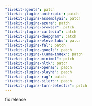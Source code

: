 ```yaml
---
"livekit-agents": patch
"livekit-plugins-anthropic": patch
"livekit-plugins-assemblyai": patch
"livekit-plugins-azure": patch
"livekit-plugins-browser": patch
"livekit-plugins-cartesia": patch
"livekit-plugins-deepgram": patch
"livekit-plugins-elevenlabs": patch
"livekit-plugins-fal": patch
"livekit-plugins-google": patch
"livekit-plugins-llama-index": patch
"livekit-plugins-minimal": patch
"livekit-plugins-nltk": patch
"livekit-plugins-openai": patch
"livekit-plugins-playht": patch
"livekit-plugins-rag": patch
"livekit-plugins-silero": patch
"livekit-plugins-turn-detector": patch
---
```


fix release
